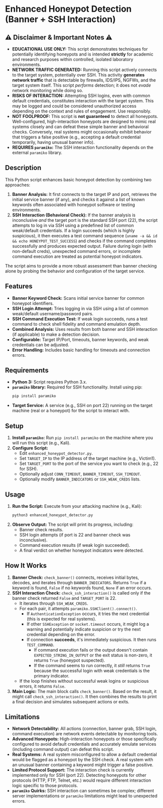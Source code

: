 # Enhanced Honeypot Detection (Banner + SSH Interaction)

## ⚠️ Disclaimer & Important Notes ⚠️

* **EDUCATIONAL USE ONLY:** This script demonstrates techniques for potentially identifying honeypots and is intended **strictly** for academic and research purposes within controlled, isolated laboratory environments.
* **NETWORK TRAFFIC GENERATED:** Running this script actively connects to the target system, potentially over SSH. This activity **generates network traffic** that is detectable by firewalls, IDS/IPS, NGFWs, and the target system itself. This script *performs* detection; it does not *evade* network monitoring while doing so.
* **RISKS OF INTERACTION:** Attempting SSH logins, even with common default credentials, constitutes interaction with the target system. This may be logged and could be considered unauthorized access depending on the context and rules of engagement. Use responsibly.
* **NOT FOOLPROOF:** This script is **not guaranteed** to detect all honeypots. Well-configured, high-interaction honeypots are designed to mimic real systems closely and can defeat these simple banner and behavioral checks. Conversely, real systems might occasionally exhibit behavior that triggers a false positive (e.g., accepting a default credential temporarily, having unusual banner info).
* **REQUIRES `paramiko`:** The SSH interaction functionality depends on the external `paramiko` library.

## Description

This Python script enhances basic honeypot detection by combining two approaches:

1.  **Banner Analysis:** It first connects to the target IP and port, retrieves the initial service banner (if any), and checks it against a list of known keywords often associated with honeypot software or testing environments.
2.  **SSH Interaction (Behavioral Check):** If the banner analysis is inconclusive *and* the target port is the standard SSH port (22), the script attempts to log in via SSH using a predefined list of common weak/default credentials. If a login succeeds (which is highly suspicious), it then executes a test command sequence (`uname -a && id && echo HONEYPOT_TEST_SUCCESS`) and checks if the command completes successfully and produces expected output. Failure during login (with non-default creds), unexpected command errors, or incomplete command execution are treated as potential honeypot indicators.

The script aims to provide a more robust assessment than banner checking alone by probing the behavior and configuration of the target service.

## Features

* **Banner Keyword Check:** Scans initial service banner for common honeypot identifiers.
* **SSH Login Attempt:** Tries logging in via SSH using a list of common weak/default username/password pairs.
* **SSH Command Execution Test:** If weak login succeeds, runs a test command to check shell fidelity and command emulation depth.
* **Combined Analysis:** Uses results from both banner and SSH interaction (if applicable) to make a detection decision.
* **Configurable:** Target IP/Port, timeouts, banner keywords, and weak credentials can be adjusted.
* **Error Handling:** Includes basic handling for timeouts and connection errors.

## Requirements

* **Python 3:** Script requires Python 3.x.
* **`paramiko` library:** Required for SSH functionality. Install using pip:
    ```bash
    pip install paramiko
    ```
* **Target Service:** A service (e.g., SSH on port 22) running on the target machine (real or a honeypot) for the script to interact with.

## Setup

1.  **Install `paramiko`:** Run `pip install paramiko` on the machine where you will run this script (e.g., Kali).
2.  **Configure Script:**
    * Edit `enhanced_honeypot_detector.py`.
    * Set `TARGET_IP` to the IP address of the target machine (e.g., Victim1).
    * Set `TARGET_PORT` to the port of the service you want to check (e.g., 22 for SSH).
    * Optionally adjust `CONN_TIMEOUT`, `BANNER_TIMEOUT`, `SSH_TIMEOUT`.
    * Optionally modify `BANNER_INDICATORS` or `SSH_WEAK_CREDS` lists.

## Usage

1.  **Run the Script:** Execute from your attacking machine (e.g., Kali):
    ```bash
    python3 enhanced_honeypot_detector.py
    ```
2.  **Observe Output:** The script will print its progress, including:
    * Banner check results.
    * SSH login attempts (if port is 22 and banner check was inconclusive).
    * Command execution results (if weak login succeeded).
    * A final verdict on whether honeypot indicators were detected.

## How It Works

1.  **Banner Check:** `check_banner()` connects, receives initial bytes, decodes, and iterates through `BANNER_INDICATORS`. Returns `True` if a keyword is found, `False` if no keywords found, `None` if an error occurs.
2.  **SSH Interaction Check:** `check_ssh_interaction()` is called only if the banner check returned `False` and `TARGET_PORT` is 22.
    * It iterates through `SSH_WEAK_CREDS`.
    * For each pair, it attempts `paramiko.SSHClient().connect()`.
        * If `AuthenticationException` occurs, it tries the next credential (this is expected for real systems).
        * If other `SSHException` or `socket.timeout` occurs, it might log a warning and potentially indicate suspicion or try the next credential depending on the error.
        * If connection **succeeds**, it's immediately suspicious. It then runs `TEST_COMMAND`.
            * If command execution fails or the output doesn't contain `EXPECTED_STRING_IN_OUTPUT` or the exit status is non-zero, it returns `True` (honeypot suspected).
            * If the command seems to run correctly, it *still* returns `True` because the successful login with weak credentials is the primary indicator.
    * If the loop finishes without successful weak logins or suspicious errors, it returns `False`.
3.  **Main Logic:** The main block calls `check_banner()`. Based on the result, it might call `check_ssh_interaction()`. It then combines the results to print a final decision and simulates subsequent actions or exits.

## Limitations

* **Network Detectability:** All actions (connection, banner grab, SSH login, command execution) are network events detectable by monitoring tools.
* **Advanced Honeypots:** High-interaction honeypots or those specifically configured to avoid default credentials and accurately emulate services (including command output) can defeat this script.
* **Real Systems:** A real system misconfigured to allow a default credential would be flagged as a honeypot by the SSH check. A real system with an unusual banner containing a keyword might trigger a false positive.
* **Limited Protocol Support:** The interaction check is currently implemented only for SSH (port 22). Detecting honeypots for other protocols (HTTP, FTP, Telnet, etc.) would require different interaction logic specific to those protocols.
* **`paramiko` Quirks:** SSH interaction can sometimes be complex; different server implementations or `paramiko` limitations might lead to unexpected errors.